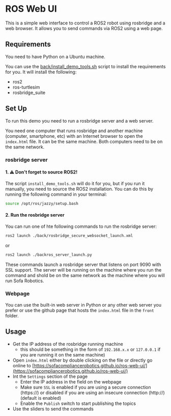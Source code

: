 # ROS Web UI
This is a simple web interface to control a ROS2 robot using rosbridge and a web browser. It allows you to send commands via ROS2 using a web page.

## Requirements
You need to have Python on a Ubuntu machine. 

You can use the [back/install_demo_tools.sh](./back/install_demo_tools.sh) script to install the requirements for you. It will install the following:
- ros2
- ros-turtlesim
- rosbridge_suite

## Set Up
To run this demo you need to run a rosbridge server and a web server.

You need one computer that runs rosbridge and another machine (computer, smartphone, etc) with an Internet browser to open the `index.html` file. It can be the same machine.
Both computers need to be on the same network.

### rosbridge server
#### 1. ⚠️ Don't forget to source ROS2!

The script `install_demo_tools.sh` will do it for you, but if you run it manually, you need to source the ROS2 installation. You can do this by running the following command in your terminal:
```bash
source /opt/ros/jazzy/setup.bash
```

#### 2. Run the rosbridge server
You can run one of hte following commands to run the rosbridge server:

```bash
ros2 launch ./back/rosbridge_secure_websocket_launch.xml
```
or
```bash
ros2 launch ./backros_server_launch.py
```

These commands launch a rosbridge server that listens on port 9090 with SSL support. The server will be running on the machine where you run the command and shold be on the same network as the machine where you will run Sofa Robotics.

### Webpage
You can use the built-in web server in Python or any other web server you prefer or use the github page that hosts the `index.html` file in the `front` folder.


## Usage
- Get the IP address of the rosbridge running machine
    - this should be something in the form of `192.168.x.x` or `127.0.0.1` if you are running it on the same machine) 
- Open `index.html` either by double clicking on the file or directly go online to [https://sofacompliancerobotics.github.io/ros-web-ui/](https://sofacompliancerobotics.github.io/ros-web-ui/)
- Int the `Settings` section of the page
    - Enter the IP address in the field on the webpage
    - Make sure `SSL` is enabled if you are using a secure connection (https://) or disabled if you are using an insecure connection (http://) (default is enabled)
    - Enable the `Publish` switch to start publishing the topics
- Use the sliders to send the commands
